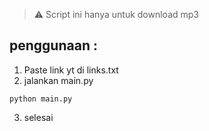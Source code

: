 > ⚠️ Script ini hanya untuk download mp3

## penggunaan : 
1. Paste link yt di links.txt
2. jalankan main.py
```
python main.py
```
3. selesai

